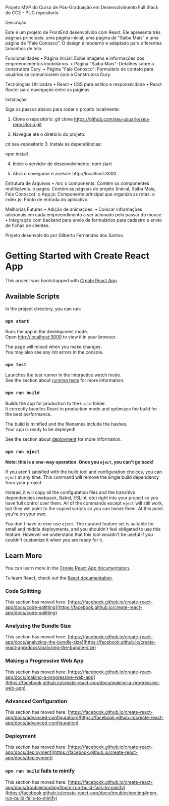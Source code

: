 Projeto MVP do Curso de Pós-Graduação em Desenvolvimento Full Stack do CCE - PUC repositorio

Descrição

Este é um projeto de FrontEnd desenvolvido com React. Ele apresenta três páginas principais: uma página inicial, uma página de "Saiba Mais" e uma página de "Fale Conosco". O design é moderno e adaptado para diferentes tamanhos de tela.

Funcionalidades
•	Página Inicial: Exibe imagens e informações dos empreendimentos imobiliários.
•	Página "Saiba Mais": Detalhes sobre a construtora Cury.
•	Página "Fale Conosco": Formulário de contato para usuários se comunicarem com a Construtora Cury.


Tecnologias Utilizadas
•	React
•	CSS para estilos e responsividade
•	React Router para navegação entre as páginas

Instalação

Siga os passos abaixo para rodar o projeto localmente:

1.	Clone o repositório:
git clone https://github.com/seu-usuario/seu-repositorio.git

2.	Navegue até o diretório do projeto:

cd seu-repositorio
3.	Instale as dependências:

npm install

4.	Inicie o servidor de desenvolvimento:
npm start

5.	Abra o navegador e acesse:
http://localhost:3000

Estrutura de Arquivos
•	/src
o	components: Contém os componentes reutilizáveis.
o	pages: Contém as páginas do projeto (Inicial, Saiba Mais, Fale Conosco).
o	App.js: Componente principal que organiza as rotas.
o	index.js: Ponto de entrada do aplicativo.

Melhorias Futuras
•	Adição de animações.
•	Colocar informações adicionais em cada empreendimento a ser acionado pelo passar do mouse.
•	Integração com backend para envio de formulários para cadastro e envio de fichas de clientes.


Projeto desenvolvido por Gilberto Fernandes dos Santos.


























# Getting Started with Create React App

This project was bootstrapped with [Create React App](https://github.com/facebook/create-react-app).

## Available Scripts

In the project directory, you can run:

### `npm start`

Runs the app in the development mode.\
Open [http://localhost:3000](http://localhost:3000) to view it in your browser.

The page will reload when you make changes.\
You may also see any lint errors in the console.

### `npm test`

Launches the test runner in the interactive watch mode.\
See the section about [running tests](https://facebook.github.io/create-react-app/docs/running-tests) for more information.

### `npm run build`

Builds the app for production to the `build` folder.\
It correctly bundles React in production mode and optimizes the build for the best performance.

The build is minified and the filenames include the hashes.\
Your app is ready to be deployed!

See the section about [deployment](https://facebook.github.io/create-react-app/docs/deployment) for more information.

### `npm run eject`

**Note: this is a one-way operation. Once you `eject`, you can't go back!**

If you aren't satisfied with the build tool and configuration choices, you can `eject` at any time. This command will remove the single build dependency from your project.

Instead, it will copy all the configuration files and the transitive dependencies (webpack, Babel, ESLint, etc) right into your project so you have full control over them. All of the commands except `eject` will still work, but they will point to the copied scripts so you can tweak them. At this point you're on your own.

You don't have to ever use `eject`. The curated feature set is suitable for small and middle deployments, and you shouldn't feel obligated to use this feature. However we understand that this tool wouldn't be useful if you couldn't customize it when you are ready for it.

## Learn More

You can learn more in the [Create React App documentation](https://facebook.github.io/create-react-app/docs/getting-started).

To learn React, check out the [React documentation](https://reactjs.org/).

### Code Splitting

This section has moved here: [https://facebook.github.io/create-react-app/docs/code-splitting](https://facebook.github.io/create-react-app/docs/code-splitting)

### Analyzing the Bundle Size

This section has moved here: [https://facebook.github.io/create-react-app/docs/analyzing-the-bundle-size](https://facebook.github.io/create-react-app/docs/analyzing-the-bundle-size)

### Making a Progressive Web App

This section has moved here: [https://facebook.github.io/create-react-app/docs/making-a-progressive-web-app](https://facebook.github.io/create-react-app/docs/making-a-progressive-web-app)

### Advanced Configuration

This section has moved here: [https://facebook.github.io/create-react-app/docs/advanced-configuration](https://facebook.github.io/create-react-app/docs/advanced-configuration)

### Deployment

This section has moved here: [https://facebook.github.io/create-react-app/docs/deployment](https://facebook.github.io/create-react-app/docs/deployment)

### `npm run build` fails to minify

This section has moved here: [https://facebook.github.io/create-react-app/docs/troubleshooting#npm-run-build-fails-to-minify](https://facebook.github.io/create-react-app/docs/troubleshooting#npm-run-build-fails-to-minify)
